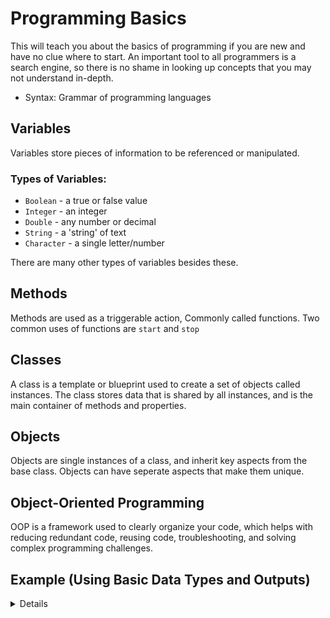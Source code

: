 # Programming Basics
This will teach you about the basics of programming if you are new and have no clue where to start. 
An important tool to all programmers is a search engine, so there is no shame in looking up concepts 
that you may not understand in-depth.

- Syntax: Grammar of programming languages

## Variables
Variables store pieces of information to be referenced or manipulated.

### Types of Variables:
- `Boolean` - a true or false value
- `Integer` - an integer
- `Double` - any number or decimal
- `String` - a 'string' of text
- `Character` - a single letter/number

There are many other types of variables besides these.

## Methods
Methods are used as a triggerable action, Commonly called functions. Two common uses of functions are `start` and `stop`

## Classes
A class is a template or blueprint used to create a set of objects called instances. 
The class stores data that is shared by all instances, and is the main container of methods and properties.

## Objects
Objects are single instances of a class, and inherit key aspects from the base class. 
Objects can have seperate aspects that make them unique.

## Object-Oriented Programming
OOP is a framework used to clearly organize your code, which helps with reducing redundant code, reusing code, 
troubleshooting, and solving complex programming challenges.

## Example (Using Basic Data Types and Outputs)

<details>
public class Main {
    public static void main(String args[]) {
        //Whole Number data types
        byte eByte = 127;
        short eShort = 32767;
        int eInt = 2147483647;
        long eLong = 922337203685475580L;

        //Decimal/Floating point
        float eFloat = 243.1f; //Random number, not max positive value
        double eDouble = 2343.1; //Random number, not max positive value

        //<Type>.MAX_VALUE

        //By Java convention, first letter of variable is always lowercase in order to differentiate a class from a variable.

        System.out.println(eFloat + 1000 + "1000");
        System.out.println(eFloat + eDouble + eByte);
        //How do you print the values on the same line without adding them
        System.out.println(Float.toString(eFloat) + " " + Double.toString(eDouble));

        // Backlash n (to enter)

    }

}
    <details>

